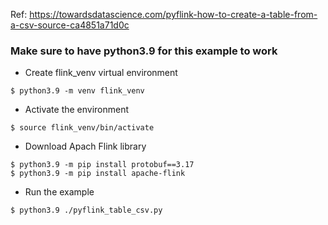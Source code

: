 Ref: https://towardsdatascience.com/pyflink-how-to-create-a-table-from-a-csv-source-ca4851a71d0c

### **Make sure to have python3.9 for this example to work**

* Create flink_venv virtual environment
```
$ python3.9 -m venv flink_venv
```

* Activate the environment
```
$ source flink_venv/bin/activate
```

* Download Apach Flink library
```
$ python3.9 -m pip install protobuf==3.17
$ python3.9 -m pip install apache-flink
```

* Run the example
```
$ python3.9 ./pyflink_table_csv.py
```
